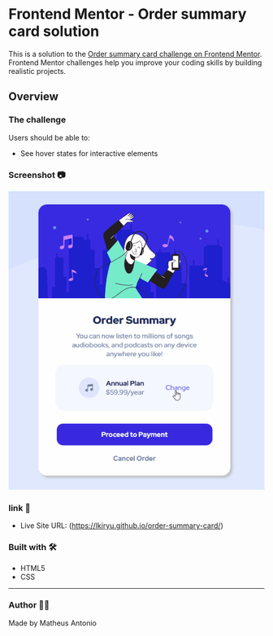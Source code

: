 # Frontend Mentor - Order summary card solution

This is a solution to the [Order summary card challenge on Frontend Mentor](https://www.frontendmentor.io/challenges/order-summary-component-QlPmajDUj). Frontend Mentor challenges help you improve your coding skills by building realistic projects. 

## Overview

### The challenge

Users should be able to:

- See hover states for interactive elements

### Screenshot 📷
<img src="./src/github/animation.gif">

### link 🔗
- Live Site URL: (https://lkiryu.github.io/order-summary-card/)

### Built with 🛠️
- HTML5
- CSS
---
### Author 👨‍💻
 Made by Matheus Antonio